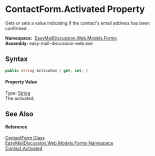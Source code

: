 ContactForm.Activated Property
==============================
Gets or sets a value indicating if the contact's email address has been confirmed.

  **Namespace:**  [EasyMailDiscussion.Web.Models.Forms][1]  
  **Assembly:** easy-mail-discussion-web.exe

Syntax
------

```csharp
public string Activated { get; set; }
```

#### Property Value
Type: [String][2]  
 The activated. 

See Also
--------

#### Reference
[ContactForm Class][3]  
[EasyMailDiscussion.Web.Models.Forms Namespace][1]  
[Contact.Activated][4]  

[1]: ../README.md
[2]: https://docs.microsoft.com/dotnet/api/system.string
[3]: README.md
[4]: ../../EasyMailDiscussion.Common.Database/Contact/Activated.md